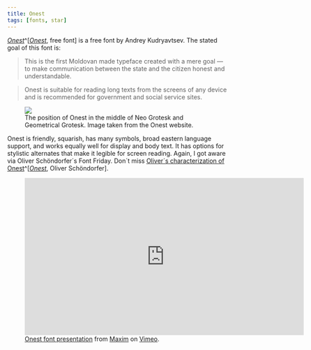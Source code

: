 ```yaml
---
title: Onest
tags: [fonts, star]
---
```

[<cite>Onest</cite>](https://onest.md/en/)^[[<cite>Onest</cite>](https://onest.md/en/), free font] is a free font by Andrey Kudryavtsev. The stated goal of this font is:

> This is the first Moldovan made typeface created with a mere goal — to make communication between the state and the citizen honest and understandable.

> Onest is suitable for reading long texts from the screens of any device and is recommended for government and social service sites.

<figure>
<img src="/img/fonts/onest-compare.svg">
<figcaption>The position of Onest in the middle of Neo Grotesk and Geometrical Grotesk. Image taken from the Onest website.</figcaption>
</figure>

Onest is friendly, squarish, has many symbols, broad eastern language support, and works equally well for display and body text. It has options for stylistic alternates that make it legible for screen reading. Again, I got aware via Oliver Schöndorfer´s Font Friday. Don´t miss [Oliver´s characterization of Onest](https://pimpmytype.com/onest/)^[[<cite>Onest</cite>](https://pimpmytype.com/onest/), Oliver Schöndorfer].

<figure>
<iframe src="https://player.vimeo.com/video/671904100?h=3706d5d707" width="640" height="360" frameborder="0" allow="autoplay; fullscreen; picture-in-picture" allowfullscreen></iframe>
<figcaption><a href="https://vimeo.com/671904100">Onest font presentation</a> from <a href="https://vimeo.com/kilcik">Maxim</a> on <a href="https://vimeo.com">Vimeo</a>.</figcaption>
</figure>

